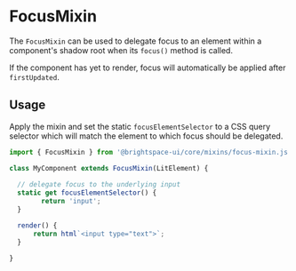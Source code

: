 # FocusMixin

The `FocusMixin` can be used to delegate focus to an element within a component's shadow root when its `focus()` method is called.

If the component has yet to render, focus will automatically be applied after `firstUpdated`.

## Usage

Apply the mixin and set the static `focusElementSelector` to a CSS query selector which will match the element to which focus should be delegated.

```js
import { FocusMixin } from '@brightspace-ui/core/mixins/focus-mixin.js';

class MyComponent extends FocusMixin(LitElement) {
  
  // delegate focus to the underlying input
  static get focusElementSelector() {
		return 'input';
  }

  render() {
	  return html`<input type="text">`;
  }

}
```
